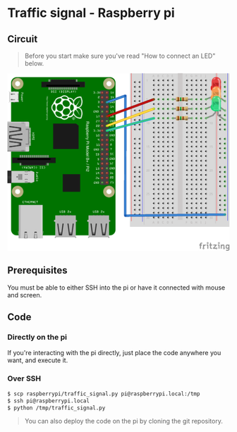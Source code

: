 # Traffic signal - Raspberry pi

## Circuit

> Before you start make sure you've read "How to connect an LED" below.

![pi](../assets/fritzing_pi.png)

## Prerequisites

You must be able to either SSH into the pi or have it connected with mouse and screen.

## Code

### Directly on the pi

If you're interacting with the pi directly, just place the code anywhere you want, and execute it.

### Over SSH

```console
$ scp raspberrypi/traffic_signal.py pi@raspberrypi.local:/tmp
$ ssh pi@raspberrypi.local
$ python /tmp/traffic_signal.py
```

> You can also deploy the code on the pi by cloning the git repository.
